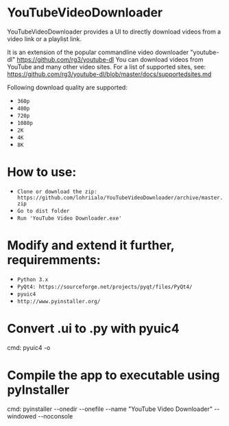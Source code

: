 # YouTubeVideoDownloader
YouTubeVideoDownloader provides a UI to directly download videos from a video link or a playlist link.

It is an extension of the popular commandline video downloader "youtube-dl" https://github.com/rg3/youtube-dl
You can download videos from YouTube and many other video sites. For a list of supported sites, see: https://github.com/rg3/youtube-dl/blob/master/docs/supportedsites.md

Following download quality are supported:
 - `360p`
 - `480p`
 - `720p`
 - `1080p`
 - `2K`
 - `4K`
 - `8K`
 
# How to use:
- `Clone or download the zip: https://github.com/lohriialo/YouTubeVideoDownloader/archive/master.zip`
- `Go to dist folder`
- `Run 'YouTube Video Downloader.exe'`

# Modify and extend it further, requiremments:
- `Python 3.x`
- `PyQt4: https://sourceforge.net/projects/pyqt/files/PyQt4/`
- `pyuic4`
- `http://www.pyinstaller.org/`

# Convert .ui to .py with pyuic4
cmd: pyuic4 <inputpath to file.ui> -o <outputpath to file.py>

# Compile the app to executable using pyInstaller
cmd: pyinstaller <path to appplication main YouTubeDownloader.py> --onedir --onefile --name "YouTube Video Downloader" --windowed --noconsole

